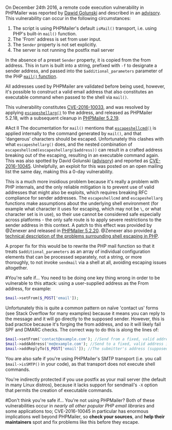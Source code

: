 On December 24th 2016, a remote code execution vulnerability in PHPMailer was reported by [Dawid Golunski](https://legalhackers.com) and described in an [advisory](http://legalhackers.com/advisories/PHPMailer-Exploit-Remote-Code-Exec-CVE-2016-10033-Vuln.html). This vulnerability can occur in the following circumstances:

1. The script is using PHPMailer's default `isMail()` transport, i.e. using PHP's built-in `mail()` function.
1. The 'From' address is set from user input.
1. The `Sender` property is not set explicitly.
1. The server is not running the postfix mail server

In the absence of a preset `Sender` property, it is copied from the from address. This in turn is built into a string, prefixed with `-f` to designate a sender address, and passed into the `$additional_parameters` parameter of the PHP [`mail()` function](http://php.net/manual/en/function.mail.php).

All addresses used by PHPMailer are validated before being used, however, it's possible to construct a valid email address that also constitutes an executable command when passed to the shell via `mail()`.

This vulnerability constitutes [CVE-2016-10033](https://web.nvd.nist.gov/view/vuln/detail?vulnId=CVE-2016-10033), and was resolved by applying [`escapeshellarg()`](http://php.net/manual/en/function.escapeshellarg.php) to the address, and released as PHPMailer 5.2.18, with a subsequent cleanup in [PHPMailer 5.2.19](https://github.com/PHPMailer/PHPMailer/releases/tag/v5.2.19).

#Act II
The documentation for `mail()` mentions that [`escapeshellcmd()`](http://php.net/manual/en/function.escapeshellcmd.php) is applied internally to the command generated by `mail()`, and that 'dangerous' characters should be escaped. Unfortunately this clashes with what `escapeshellarg()` does, and the nested combination of `escapeshellcmd(escapeshellarg($address))` can result in a crafted address breaking out of the escaping, resulting in an executable command again. This was also spotted by David Golunski ([advisory](https://legalhackers.com/advisories/PHPMailer-Exploit-Remote-Code-Exec-CVE-2016-10045-Vuln-Patch-Bypass.html)) and reported as [CVE-2016-10045](https://web.nvd.nist.gov/view/vuln/detail?vulnId=CVE-2016-10045). Unhelpfully, an exploit for this was posted on an open mailing list the same day, making this a 0-day vulnerability.

This is a much more insidious problem because it's really a problem with PHP internals, and the only reliable mitigation is to prevent use of valid addresses that might also be exploits, which requires breaking RFC compliance for sender addresses. The `escapeshellcmd` and `escapeshellarg` functions make assumptions about the underlying shell environment (for example what character it uses for escaping, which may not be `\`, or what character set is in use), so their use cannot be considered safe especially across platforms - the only safe route is to apply severe restrictions to the sender address in this context. A patch to this effect was provided by @Zenexer and released in [PHPMailer 5.2.20](https://github.com/PHPMailer/PHPMailer/releases/tag/v5.2.20). @Zenexer also provided [a technical description of the problems surrounding shell escaping in PHP](https://gist.github.com/Zenexer/40d02da5e07f151adeaeeaa11af9ab36).

A proper fix for this would be to rewrite the PHP mail function so that it treats `$additional_parameters` as an array of individual configuration elements that can be processed separately, not a string, or more thoroughly, to not invoke `sendmail` via a shell at all, avoiding escaping issues altogether.

#You're safe if...
You need to be doing one key thing wrong in order to be vulnerable to this attack: using a user-supplied address as the From address, for example:

```php
$mail->setFrom($_POST['email']);
```

Unfortunately this is quite a common pattern on naïve 'contact us' forms (see Stack Overflow for many examples) because it means you can reply to the message and it will go directly to the supposed sender. However, this is bad practice because it's forging the from address, and so it will likely fail SPF and DMARC checks. The correct way to do this is along the lines of:

```php
$mail->setFrom('contact@example.com'); //Send from a fixed, valid address in your own domain, perhaps one that allows you to easily identify that it originated on your contact form
$mail->addAddress('me@example.com'); //Send to a fixed, valid address in your own domain
$mail->addReplyTo($_POST['email']); //The submitter's address (supposedly) - this is automatically validated before it's accepted so you should check the return value from this function
```

You are also safe if you're using PHPMailer's SMTP transport (i.e. you call `$mail->isSMTP()` in your code), as that transport does not execute shell commands.

You're indirectly protected if you use postfix as your mail server (the default in many Linux distros), because it lacks support for sendmail's `-X` option that permits the creation of executable commands.

#Don't think you're safe if...
You're not using PHPMailer? Both of these vulnerabilities occur in *nearly all other popular PHP email libraries* and some applications too; CVE-2016-10045 in particular has enormous implications well beyond PHPMailer, so **check your sources**, and **help their maintainers** spot and fix problems like this before they escape.